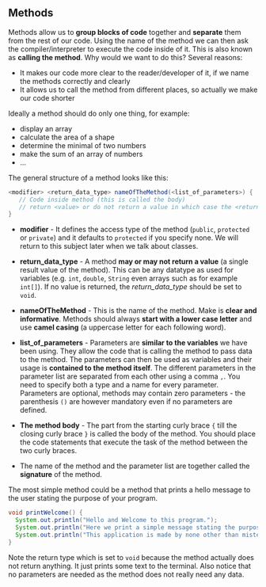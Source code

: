 
## Methods

Methods allow us to **group blocks of code** together and **separate** them from the rest of our code. Using the name of the method we can then ask the compiler/interpreter to execute the code inside of it. This is also known as **calling the method**. Why would we want to do this? Several reasons:
* It makes our code more clear to the reader/developer of it, if we name the methods correctly and clearly
* It allows us to call the method from different places, so actually we make our code shorter

Ideally a method should do only one thing, for example:
* display an array
* calculate the area of a shape
* determine the minimal of two numbers
* make the sum of an array of numbers
* ...

The general structure of a method looks like this:

```java
<modifier> <return_data_type> nameOfTheMethod(<list_of_parameters>) {
   // Code inside method (this is called the body)
   // return <value> or do not return a value in which case the <return_data_type> is void
}
```

* **modifier** - It defines the access type of the method (`public`, `protected` or `private`) and it defaults to `protected` if you specify none. We will return to this subject later when we talk about classes.

* **return_data_type** - A method **may or may not return a value** (a single result value of the method). This can be any datatype as used for variables (e.g. `int`, `double`, `String` even arrays such as for example `int[]`). If no value is returned, the *return_data_type* should be set to `void`.

* **nameOfTheMethod** - This is the name of the method. Make is **clear and informative**. Methods should always **start with a lower case letter** and use **camel casing** (a uppercase letter for each following word).

* **list_of_parameters** - Parameters are **similar to the variables** we have been using. They allow the code that is calling the method to pass data to the method. The parameters can then be used as variables and their usage is **contained to the method itself**. The different parameters in the parameter list are separated from each other using a comma `,`. You need to specify both a type and a name for every parameter. Parameters are optional, methods may contain zero parameters - the parenthesis `()` are however mandatory even if no parameters are defined.

* **The method body** - The part from the starting curly brace `{` till the closing curly brace `}` is called the body of the method. You should place the code statements that execute the task of the method between the two curly braces.

* The name of the method and the parameter list are together called the **signature** of the method.

The most simple method could be a method that prints a hello message to the user stating the purpose of your program.

```java
void printWelcome() {
  System.out.println("Hello and Welcome to this program.");
  System.out.println("Here we print a simple message stating the purpose of the program.");
  System.out.println("This application is made by none other than mister Java Himself.");
}
```

Note the return type which is set to `void` because the method actually does not return anything. It just prints some text to the terminal. Also notice that no parameters are needed as the method does not really need any data.


























<!-- Voorbeeld programma voor de les: de oppervlakte berekenen van een aantal shapes (circle, rechthoek, triangle, ...). Alles in 1 blok code. Dan daarna beginnen met een aantal methodes te maken. -->





<!-- Some programmers also speak about functions and procedures. However for object oriented languages this is not entirely correct. Functions and procedures are part of functional programming languages such as C. In those languages a procedure is a function that does not return a result value. In object oriented programming this difference is not made and they are all called methods. Of course some object oriented languages allow you to define methods that are not part of a class, in this case the name functions can be considered correct. -->
